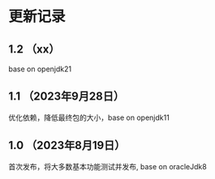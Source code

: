 # 更新记录

## 1.2 （xx）

base on openjdk21

## 1.1 （2023年9月28日）

优化依赖，降低最终包的大小，base on openjdk11

## 1.0 （2023年8月19日）

首次发布，将大多数基本功能测试并发布, base on oracleJdk8
